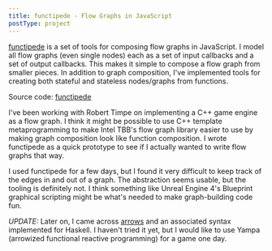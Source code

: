 ```yaml
---
title: functipede - Flow Graphs in JavaScript
postType: project
---
```


[functipede](https://github.com/ublubu/functipede) is a set of tools for composing flow graphs in JavaScript.
I model all flow graphs (even single nodes) each as a set of input callbacks and a set of output callbacks.
This makes it simple to compose a flow graph from smaller pieces.
In addition to graph composition, I've implemented tools for creating both stateful and stateless nodes/graphs from functions.

Source code: [functipede](https://github.com/ublubu/functipede)

I've been working with Robert Timpe on implementing a C++ game engine as a flow graph.
I think it might be possible to use C++ template metaprogramming to make Intel TBB's flow graph library easier to use by making graph composition look like function composition.
I wrote functipede as a quick prototype to see if I actually wanted to write flow graphs that way.

I used functipede for a few days, but I found it very difficult to keep track of the edges in and out of a graph. 
The abstraction seems usable, but the tooling is definitely not.
I think something like Unreal Engine 4's Blueprint graphical scripting might be what's needed to make graph-building code fun.

*UPDATE:* Later on, I came across [arrows](https://en.wikipedia.org/wiki/Arrow_(computer_science)) and an associated syntax implemented for Haskell. I haven't tried it yet, but I would like to use Yampa (arrowized functional reactive programming) for a game one day.